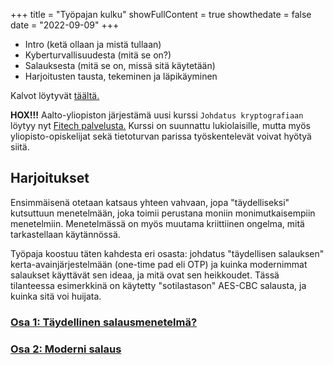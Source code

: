 +++
title = "Työpajan kulku"
showFullContent = true 
showthedate = false
date = "2022-09-09"
+++

* Intro (ketä ollaan ja mistä tullaan)
* Kyberturvallisuudesta (mitä se on?)
* Salauksesta (mitä se on, missä sitä käytetään)
* Harjoitusten tausta, tekeminen ja läpikäyminen

Kalvot löytyvät [täältä.](/Shaking_up_Tech_2022.pdf)

**HOX!!!** Aalto-yliopiston järjestämä uusi kurssi `Johdatus kryptografiaan` löytyy nyt [Fitech palvelusta.](https://fitech.io/fi/opinnot/johdatus-kryptografiaan/)
Kurssi on suunnattu lukiolaisille, mutta myös yliopisto-opiskelijat sekä tietoturvan parissa työskentelevät voivat hyötyä siitä.

## Harjoitukset

Ensimmäisenä otetaan katsaus yhteen vahvaan, jopa "täydelliseksi" kutsuttuun menetelmään, joka toimii perustana moniin monimutkaisempiin menetelmiin.
Menetelmässä on myös muutama kriittiinen ongelma, mitä tarkastellaan käytännössä.

Työpaja koostuu täten kahdesta eri osasta: johdatus "täydellisen salauksen" kerta-avainjärjestelmään (one-time pad eli OTP) ja kuinka modernimmat salaukset käyttävät sen ideaa, ja mitä ovat sen heikkoudet. Tässä tilanteessa esimerkkinä on käytetty "sotilastason" AES-CBC salausta, ja kuinka sitä voi huijata.

### [Osa 1: Täydellinen salausmenetelmä?](harjoitus1)
### [Osa 2: Moderni salaus](harjoitus2)

